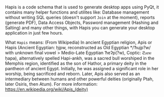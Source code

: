 Hapis is a code schema that is used to generate desktop apps using PyQt, it contains many helper functions and utilites like: Database management without writing SQL queries (doesn't support `Join` at the moment), reports (generate PDF), Data Access Objects, Password management (Hashing and Salting) and many other things, with Hapis you can generate your desktop application in just few hours.

What `Hapis` means:
(From Wikipedia)
In ancient Egyptian religion, Apis or Hapis (Ancient Egyptian: ḥjpw, reconstructed as Old Egyptian */ˈħujp?w/ with unknown final vowel > Medio-Late Egyptian ˈħeʔp(?w), Coptic: ϩⲁⲡⲉ ḥapə), alternatively spelled Hapi-ankh, was a sacred bull worshiped in the Memphis region, identified as the son of Hathor, a primary deity in the pantheon of ancient Egypt. Initially, he was assigned a significant role in her worship, being sacrificed and reborn. Later, Apis also served as an intermediary between humans and other powerful deities (originally Ptah, later Osiris, then Atum).
For more information: https://en.wikipedia.org/wiki/Apis_(deity)

